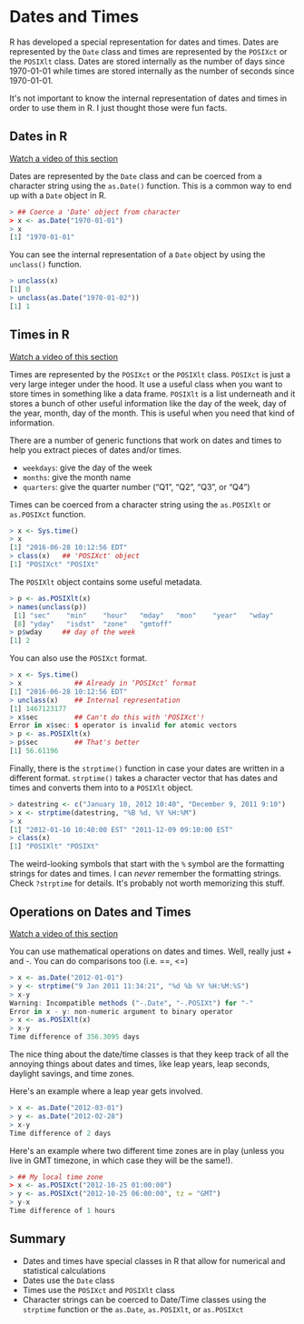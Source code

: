 # Dates and Times





R has developed a special representation for dates and times. Dates are represented by the `Date` class and times are represented by the `POSIXct` or the `POSIXlt` class. Dates are stored internally as the number of days since 1970-01-01 while times are stored internally as the number of seconds since 1970-01-01. 

It's not important to know the internal representation of dates and times in order to use them in R. I just thought those were fun facts.

## Dates in R

[Watch a video of this section](https://youtu.be/opYexVgjwkE)

Dates are represented by the `Date` class and can be coerced from a character string using the `as.Date()` function. This is a common way to end up with a `Date` object in R.


```r
> ## Coerce a 'Date' object from character
> x <- as.Date("1970-01-01")   
> x
[1] "1970-01-01"
```

You can see the internal representation of a `Date` object by using the `unclass()` function.


```r
> unclass(x)
[1] 0
> unclass(as.Date("1970-01-02"))
[1] 1
```

## Times in R

[Watch a video of this section](https://youtu.be/8HENCYXwZoU)

Times are represented by the `POSIXct` or the `POSIXlt` class. `POSIXct` is just a very large integer under the hood. It use a useful class when you want to store times in something like a data frame. `POSIXlt` is a list underneath and it stores a bunch of other useful information like the day of the week, day of the year, month, day of the month. This is useful when you need that kind of information.

There are a number of generic functions that work on dates and times to help you extract pieces of dates and/or times.

- `weekdays`: give the day of the week
- `months`: give the month name
- `quarters`: give the quarter number (“Q1”, “Q2”, “Q3”, or “Q4”)

Times can be coerced from a character string using the `as.POSIXlt` or `as.POSIXct` function.


```r
> x <- Sys.time()
> x
[1] "2016-06-28 10:12:56 EDT"
> class(x)   ## 'POSIXct' object
[1] "POSIXct" "POSIXt" 
```

The `POSIXlt` object contains some useful metadata.


```r
> p <- as.POSIXlt(x)
> names(unclass(p))
 [1] "sec"    "min"    "hour"   "mday"   "mon"    "year"   "wday"  
 [8] "yday"   "isdst"  "zone"   "gmtoff"
> p$wday     ## day of the week
[1] 2
```

You can also use the `POSIXct` format.


```r
> x <- Sys.time()
> x             ## Already in ‘POSIXct’ format
[1] "2016-06-28 10:12:56 EDT"
> unclass(x)    ## Internal representation
[1] 1467123177
> x$sec         ## Can't do this with 'POSIXct'!
Error in x$sec: $ operator is invalid for atomic vectors
> p <- as.POSIXlt(x)
> p$sec         ## That's better
[1] 56.61196
```

Finally, there is the `strptime()` function in case your dates are
written in a different format. `strptime()` takes a character vector that has dates and times and converts them into to a `POSIXlt` object.



```r
> datestring <- c("January 10, 2012 10:40", "December 9, 2011 9:10")
> x <- strptime(datestring, "%B %d, %Y %H:%M")
> x
[1] "2012-01-10 10:40:00 EST" "2011-12-09 09:10:00 EST"
> class(x)
[1] "POSIXlt" "POSIXt" 
```

The weird-looking symbols that start with the `%` symbol are the formatting strings for dates and times. I can _never_ remember the formatting strings. Check `?strptime` for details. It's probably not worth memorizing this stuff.


## Operations on Dates and Times

[Watch a video of this section](https://youtu.be/vEmWJrpP1KM)

You can use mathematical operations on dates and times. Well, really just + and -. You can do comparisons too (i.e. ==, <=)


```r
> x <- as.Date("2012-01-01")
> y <- strptime("9 Jan 2011 11:34:21", "%d %b %Y %H:%M:%S") 
> x-y
Warning: Incompatible methods ("-.Date", "-.POSIXt") for "-"
Error in x - y: non-numeric argument to binary operator
> x <- as.POSIXlt(x) 
> x-y
Time difference of 356.3095 days
```

The nice thing about the date/time classes is that they keep track of all the annoying things about dates and times, like leap years, leap seconds, daylight savings, and time zones.

Here's an example where a leap year gets involved.


```r
> x <- as.Date("2012-03-01") 
> y <- as.Date("2012-02-28") 
> x-y
Time difference of 2 days
```

Here's an example where two different time zones are in play (unless you live in GMT timezone, in which case they will be the same!).


```r
> ## My local time zone
> x <- as.POSIXct("2012-10-25 01:00:00")     
> y <- as.POSIXct("2012-10-25 06:00:00", tz = "GMT") 
> y-x
Time difference of 1 hours
```


## Summary

- Dates and times have special classes in R that allow for numerical and statistical calculations
- Dates use the `Date` class
- Times use the `POSIXct` and `POSIXlt` class
- Character strings can be coerced to Date/Time classes using the `strptime` function or the `as.Date`, `as.POSIXlt`, or `as.POSIXct`

